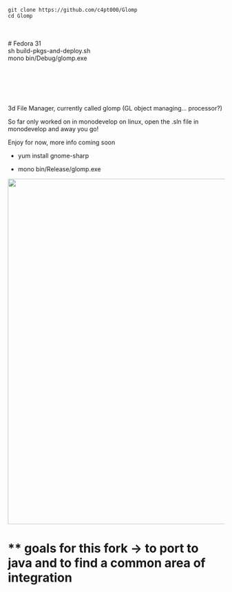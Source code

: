 
```
git clone https://github.com/c4pt000/Glomp
cd Glomp
```
<br>
<br>
# Fedora 31

<br>
sh build-pkgs-and-deploy.sh
<br>
mono bin/Debug/glomp.exe
<br>
<br>
<br>
<br>
<br>
<br>

3d File Manager, currently called glomp (GL object managing... processor?)

So far only worked on in monodevelop on linux, open the .sln file in monodevelop and away you go!

Enjoy for now, more info coming soon



* yum install gnome-sharp

* mono bin/Release/glomp.exe 



<p align="center"><img src="https://i.imgur.com/vAIXcgd.png" width="800"></p>






# ** goals for this fork -> to port to java and to find a common area of integration







